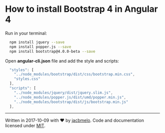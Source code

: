 How to install Bootstrap 4 in Angular 4
=======================================

Run in your terminal:

```sh
  npm install jquery --save
  npm install popper.js --save
  npm install bootstrap@4.0.0-beta --save
```

Open **angular-cli.json** file and add the style and scripts:

```javascript
  "styles": [
    "../node_modules/bootstrap/dist/css/bootstrap.min.css",
    "styles.css"
  ],
  "scripts": [
    "../node_modules/jquery/dist/jquery.slim.js",
    "../node_modules/popper.js/dist/umd/popper.min.js",
    "../node_modules/bootstrap/dist/js/bootstrap.min.js"
  ],
```

----
Written in 2017-10-09 with ❤ by [jacbmelo](https://www.github.com/jacbmelo/). Code and documentation licensed under [MIT](https://raw.githubusercontent.com/jacbmelo/wxyz/master/LICENSE.txt).
